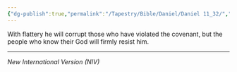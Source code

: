 ```yaml
---
{"dg-publish":true,"permalink":"/Tapestry/Bible/Daniel/Daniel 11_32/","title":"Daniel 11:32","hide":true,"tags":["bible-verse","bible-verse"],"dgHomeLink":true,"dgShowLocalGraph":true,"dgEnableSearch":true}
---
```


With flattery he will corrupt those who have violated the covenant, but the people who know their God will firmly resist him.

---
*New International Version (NIV)*